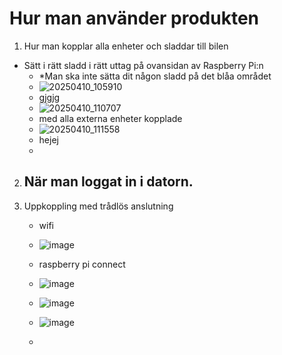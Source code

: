 # Hur man använder produkten #

1. Hur man kopplar alla enheter och sladdar till bilen
 - Sätt i rätt sladd i rätt uttag på ovansidan av Raspberry Pi:n
   - *Man ska inte sätta dit någon sladd på det blåa området
   - ![20250410_105910](https://github.com/user-attachments/assets/df341f07-15d1-43e2-9441-a37327e2898a)
   - gjgjg
   - ![20250410_110707](https://github.com/user-attachments/assets/73df1723-b003-4471-88ea-a1b13c92c470)
   - med alla externa enheter kopplade
   - ![20250410_111558](https://github.com/user-attachments/assets/b051b32f-b079-4c30-bb56-ea05fffd9450)
   - hejej
   - 

  2. När man loggat in i datorn.
     -

  3. Uppkoppling med trådlös anslutning
     - wifi
     - ![image](https://github.com/user-attachments/assets/bcc52b7b-7062-4918-b740-e8bf6817c4c3)
     - raspberry pi connect
     - ![image](https://github.com/user-attachments/assets/1e6dfb8f-454c-4cf6-954e-e771d9712a6e)

     - ![image](https://github.com/user-attachments/assets/76e2f88f-7382-454d-85ca-671e8ebc67d9)
     - ![image](https://github.com/user-attachments/assets/32490302-1e78-42a2-85b3-cde69c7ee9a2)
     - 




     
     
